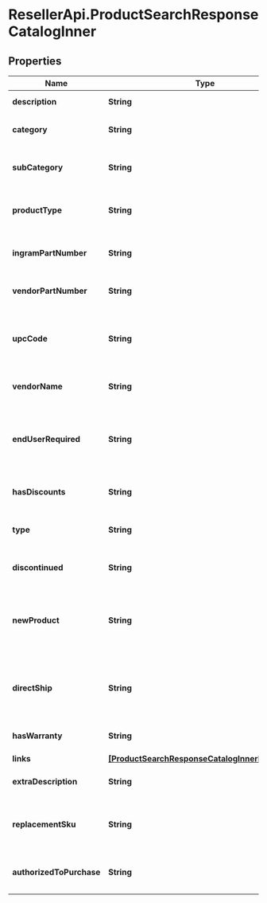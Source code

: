 # ResellerApi.ProductSearchResponseCatalogInner

## Properties

Name | Type | Description | Notes
------------ | ------------- | ------------- | -------------
**description** | **String** | The description of the product. | [optional] 
**category** | **String** | The category of the product. Example: Displays. | [optional] 
**subCategory** | **String** | The sub category for the product. Example: ComputernMonitors. | [optional] 
**productType** | **String** | The product type of the product. Example: LCD Monitors. | [optional] 
**ingramPartNumber** | **String** | The Unique IngramMicro part number for the product. | [optional] 
**vendorPartNumber** | **String** | The vendor part number for the product. | [optional] 
**upcCode** | **String** | The UPC code for the product. Consists of 12 numeric digits that are uniquly assigned to each trade item. | [optional] 
**vendorName** | **String** | The name of the vendor/manufacturer of the product. | [optional] 
**endUserRequired** | **String** | Indicates whether the contact information for the end user/customer is required, which determines pricing and discounts. | [optional] 
**hasDiscounts** | **String** | Specifies if there are discounts available for the product. | [optional] 
**type** | **String** | The SKU type of product. One of Physical, Digital, or Any. | [optional] 
**discontinued** | **String** | Indicates if the product has been discontinued. | [optional] 
**newProduct** | **String** | Indicates if the product is new. For digital products, newer than 10 days. For physical products, newer than 150 days. | [optional] 
**directShip** | **String** | Indicates if the product will be shipped directly to the reseller or end user from the vendor/manufacturer. | [optional] 
**hasWarranty** | **String** | Indicates if the product has a warranty. | [optional] 
**links** | [**[ProductSearchResponseCatalogInnerLinksInner]**](ProductSearchResponseCatalogInnerLinksInner.md) |  | [optional] 
**extraDescription** | **String** | The extended description of the product. | [optional] 
**replacementSku** | **String** | Identifies a SKU that is a comparable subsititution of the current SKU if available. | [optional] 
**authorizedToPurchase** | **String** | It is true when it exists in matched queries field of ealstic search API. | [optional] 


